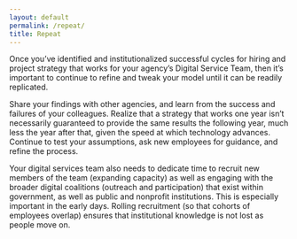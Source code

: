 ```yaml
---
layout: default
permalink: /repeat/
title: Repeat
---
```


Once you’ve identified and institutionalized successful cycles for hiring and project strategy that works  for your agency’s Digital Service Team, then it’s important to continue to refine and tweak your model until it can be readily replicated. 

Share your findings with other agencies, and learn from the success and failures of your colleagues. Realize that a strategy that works one year isn’t necessarily guaranteed to provide the same results the following year, much less the year after that, given the speed at which technology advances. Continue to test your assumptions, ask new employees for guidance, and refine the process.

Your digital services team also needs to dedicate  time to recruit new members of the team (expanding capacity) as well as engaging with the broader digital coalitions (outreach and participation) that exist within government, as well as public and nonprofit institutions. This is especially important in the early days. Rolling recruitment (so that cohorts of employees overlap) ensures that institutional knowledge is not lost as people move on.
